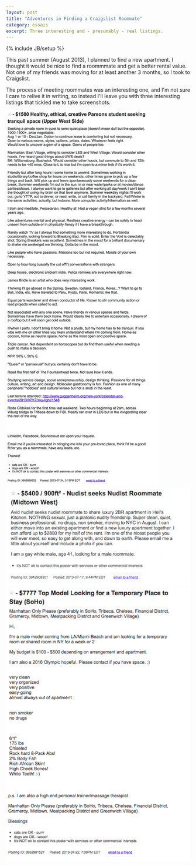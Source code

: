 ```yaml
---
layout: post
title: "Adventures in Finding a Craigslist Roommate"
category: essais
excerpt: Three interesting and - presumably - real listings.
---
```

{% include JB/setup %}

This past summer (August 2013), I planned to find a new apartment. I thought it would be nice to find a roommmate and get a better rental value. Not one of my friends was moving for at least another 3 months, so I took to Craigslist.  

The process of meeting roommates was an interesting one, and I'm not sure I care to relive it in writing, so instead I'll leave you with three interesting listings that tickled me to take screenshots.  

![Nudist Roommmate](/assets/images/roommate-ethical.png)
![Nudist Roommmate](/assets/images/roommate-nudist.png)
![Model Roommmate Part 1](/assets/images/roommate-model.png)

<a href="https://plus.google.com/+VincentBarr0?rel=author"></a>